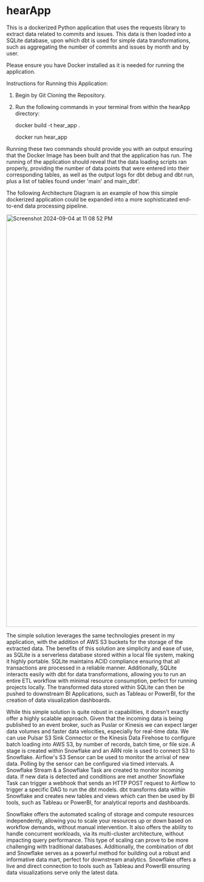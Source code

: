 # hearApp

This is a dockerized Python application that uses the requests library to extract data related to commits and issues. This data is then loaded into a SQLite database, upon which dbt is used for simple data transformations, such as aggregating the number of commits and issues by month and by user. 

Please ensure you have Docker installed as it is needed for running the application. 

Instructions for Running this Application: 

1. Begin by Git Cloning the Repository.
2. Run the following commands in your terminal from within the hearApp directory:

   docker build -t hear_app .
   
   docker run hear_app

Running these two commands should provide you with an output ensuring that the Docker Image has been built and that the application has run. The running of the application should reveal that the data loading scripts ran properly, providing the number of data points that were entered into their corresponding tables, as well as the output logs for dbt debug and dbt run, plus a list of tables found under 'main' and main_dbt'. 

The following Architecture Diagram is an example of how this simple dockerized application could be expanded into a more sophisticated end-to-end data processing pipeline. 

   <img width="1084" alt="Screenshot 2024-09-04 at 11 08 52 PM" src="https://github.com/user-attachments/assets/7a9bb97e-1965-4f27-852d-7bdcf0804477">

The simple solution leverages the same technologies present in my application, with the addition of AWS S3 buckets for the storage of the extracted data. The benefits of this solution are simplicity and ease of use, as SQLite is a serverless database stored within a local file system, making it highly portable. SQLite  maintains ACID compliance ensuring that all transactions are processed in a reliable manner. Additionally, SQLite interacts easily with dbt for data transformations, allowing you to run an entire ETL workflow with minimal resource consumption, perfect for running projects locally. The transformed data stored within SQLite can then be pushed to downstream BI Applications, such as Tableau or PowerBI, for the creation of data visualization dashboards. 

While this simple solution is quite robust in capabilities, it doesn't exactly offer a highly scalable approach. Given that the incoming data is being published to an event broker, such as Puslar or Kinesis we can expect larger data volumes and faster data velocities, especially for real-time data. We can use Pulsar S3 Sink Connector or the Kinesis Data Firehose to configure batch loading into AWS S3, by number of records, batch time, or file size. A stage is created within Snowflake and an ARN role is used to connect S3 to Snowflake. Airflow's S3 Sensor can be used to monitor the arrival of new data. Polling by the sensor can be configured via timed intervals. A Snowflake Stream & a Snowflake Task are created to monitor incoming data. If new data is detected and conditions are met another Snowflake Task can trigger a webhook that sends an HTTP POST request to Airflow to trigger a specific DAG to run the dbt models. dbt transforms data within Snowflake and creates new tables and views which can then be used by BI tools, such as Tableau or PowerBI, for analytical reports and dashboards. 

Snowflake offers the automated scaling of storage and compute resources independently, allowing you to scale your resources up or down based on workflow demands, without manual intervention. It also offers the ability to handle concurrent workloads, via its multi-cluster architecture, without impacting query performance. This type of scaling can prove to be more challenging with traditional databases. Additionally, the combination of dbt and Snowflake serves as a powerful method for building out a robust and informative data mart, perfect for downstream analytics. Snowflake offers a live and direct connection to tools such as Tableau and PowerBI ensuring data visualizations serve only the latest data. 










